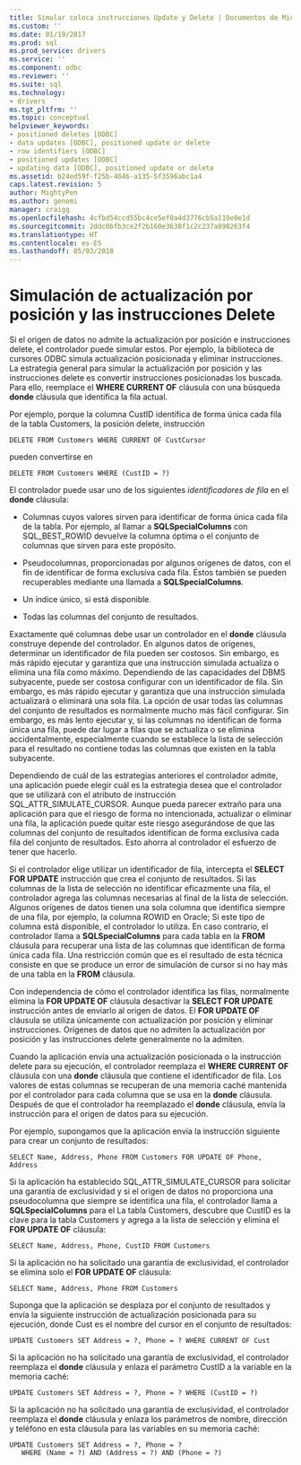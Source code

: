 ```yaml
---
title: Simular coloca instrucciones Update y Delete | Documentos de Microsoft
ms.custom: ''
ms.date: 01/19/2017
ms.prod: sql
ms.prod_service: drivers
ms.service: ''
ms.component: odbc
ms.reviewer: ''
ms.suite: sql
ms.technology:
- drivers
ms.tgt_pltfrm: ''
ms.topic: conceptual
helpviewer_keywords:
- positioned deletes [ODBC]
- data updates [ODBC], positioned update or delete
- row identifiers [ODBC]
- positioned updates [ODBC]
- updating data [ODBC], positioned update or delete
ms.assetid: b24ed59f-f25b-4646-a135-5f3596abc1a4
caps.latest.revision: 5
author: MightyPen
ms.author: genemi
manager: craigg
ms.openlocfilehash: 4cfbd54ccd55bc4ce5ef0a4d3776cb5a119e0e1d
ms.sourcegitcommit: 2ddc0bfb3ce2f2b160e3638f1c2c237a898263f4
ms.translationtype: HT
ms.contentlocale: es-ES
ms.lasthandoff: 05/03/2018
---
```

# <a name="simulating-positioned-update-and-delete-statements"></a>Simulación de actualización por posición y las instrucciones Delete
Si el origen de datos no admite la actualización por posición e instrucciones delete, el controlador puede simular estos. Por ejemplo, la biblioteca de cursores ODBC simula actualización posicionada y eliminar instrucciones. La estrategia general para simular la actualización por posición y las instrucciones delete es convertir instrucciones posicionadas los buscada. Para ello, reemplace el **WHERE CURRENT OF** cláusula con una búsqueda **donde** cláusula que identifica la fila actual.  
  
 Por ejemplo, porque la columna CustID identifica de forma única cada fila de la tabla Customers, la posición delete, instrucción  
  
```  
DELETE FROM Customers WHERE CURRENT OF CustCursor  
```  
  
 pueden convertirse en  
  
```  
DELETE FROM Customers WHERE (CustID = ?)  
```  
  
 El controlador puede usar uno de los siguientes *identificadores de fila* en el **donde** cláusula:  
  
-   Columnas cuyos valores sirven para identificar de forma única cada fila de la tabla. Por ejemplo, al llamar a **SQLSpecialColumns** con SQL_BEST_ROWID devuelve la columna óptima o el conjunto de columnas que sirven para este propósito.  
  
-   Pseudocolumnas, proporcionadas por algunos orígenes de datos, con el fin de identificar de forma exclusiva cada fila. Éstos también se pueden recuperables mediante una llamada a **SQLSpecialColumns**.  
  
-   Un índice único, si está disponible.  
  
-   Todas las columnas del conjunto de resultados.  
  
 Exactamente qué columnas debe usar un controlador en el **donde** cláusula construye depende del controlador. En algunos datos de orígenes, determinar un identificador de fila pueden ser costosos. Sin embargo, es más rápido ejecutar y garantiza que una instrucción simulada actualiza o elimina una fila como máximo. Dependiendo de las capacidades del DBMS subyacente, puede ser costosa configurar con un identificador de fila. Sin embargo, es más rápido ejecutar y garantiza que una instrucción simulada actualizará o eliminará una sola fila. La opción de usar todas las columnas del conjunto de resultados es normalmente mucho más fácil configurar. Sin embargo, es más lento ejecutar y, si las columnas no identifican de forma única una fila, puede dar lugar a filas que se actualiza o se elimina accidentalmente, especialmente cuando se establece la lista de selección para el resultado no contiene todas las columnas que existen en la tabla subyacente.  
  
 Dependiendo de cuál de las estrategias anteriores el controlador admite, una aplicación puede elegir cuál es la estrategia desea que el controlador que se utilizará con el atributo de instrucción SQL_ATTR_SIMULATE_CURSOR. Aunque pueda parecer extraño para una aplicación para que el riesgo de forma no intencionada, actualizar o eliminar una fila, la aplicación puede quitar este riesgo asegurándose de que las columnas del conjunto de resultados identifican de forma exclusiva cada fila del conjunto de resultados. Esto ahorra al controlador el esfuerzo de tener que hacerlo.  
  
 Si el controlador elige utilizar un identificador de fila, intercepta el **SELECT FOR UPDATE** instrucción que crea el conjunto de resultados. Si las columnas de la lista de selección no identificar eficazmente una fila, el controlador agrega las columnas necesarias al final de la lista de selección. Algunos orígenes de datos tienen una sola columna que identifica siempre de una fila, por ejemplo, la columna ROWID en Oracle; Si este tipo de columna está disponible, el controlador lo utiliza. En caso contrario, el controlador llama a **SQLSpecialColumns** para cada tabla en la **FROM** cláusula para recuperar una lista de las columnas que identifican de forma única cada fila. Una restricción común que es el resultado de esta técnica consiste en que se produce un error de simulación de cursor si no hay más de una tabla en la **FROM** cláusula.  
  
 Con independencia de cómo el controlador identifica las filas, normalmente elimina la **FOR UPDATE OF** cláusula desactivar la **SELECT FOR UPDATE** instrucción antes de enviarlo al origen de datos. El **FOR UPDATE OF** cláusula se utiliza únicamente con actualización por posición y eliminar instrucciones. Orígenes de datos que no admiten la actualización por posición y las instrucciones delete generalmente no la admiten.  
  
 Cuando la aplicación envía una actualización posicionada o la instrucción delete para su ejecución, el controlador reemplaza el **WHERE CURRENT OF** cláusula con una **donde** cláusula que contiene el identificador de fila. Los valores de estas columnas se recuperan de una memoria caché mantenida por el controlador para cada columna que se usa en la **donde** cláusula. Después de que el controlador ha reemplazado el **donde** cláusula, envía la instrucción para el origen de datos para su ejecución.  
  
 Por ejemplo, supongamos que la aplicación envía la instrucción siguiente para crear un conjunto de resultados:  
  
```  
SELECT Name, Address, Phone FROM Customers FOR UPDATE OF Phone, Address  
```  
  
 Si la aplicación ha establecido SQL_ATTR_SIMULATE_CURSOR para solicitar una garantía de exclusividad y si el origen de datos no proporciona una pseudocolumna que siempre se identifica una fila, el controlador llama a **SQLSpecialColumns** para el La tabla Customers, descubre que CustID es la clave para la tabla Customers y agrega a la lista de selección y elimina el **FOR UPDATE OF** cláusula:  
  
```  
SELECT Name, Address, Phone, CustID FROM Customers  
```  
  
 Si la aplicación no ha solicitado una garantía de exclusividad, el controlador se elimina solo el **FOR UPDATE OF** cláusula:  
  
```  
SELECT Name, Address, Phone FROM Customers  
```  
  
 Suponga que la aplicación se desplaza por el conjunto de resultados y envía la siguiente instrucción de actualización posicionada para su ejecución, donde Cust es el nombre del cursor en el conjunto de resultados:  
  
```  
UPDATE Customers SET Address = ?, Phone = ? WHERE CURRENT OF Cust  
```  
  
 Si la aplicación no ha solicitado una garantía de exclusividad, el controlador reemplaza el **donde** cláusula y enlaza el parámetro CustID a la variable en la memoria caché:  
  
```  
UPDATE Customers SET Address = ?, Phone = ? WHERE (CustID = ?)  
```  
  
 Si la aplicación no ha solicitado una garantía de exclusividad, el controlador reemplaza el **donde** cláusula y enlaza los parámetros de nombre, dirección y teléfono en esta cláusula para las variables en su memoria caché:  
  
```  
UPDATE Customers SET Address = ?, Phone = ?  
   WHERE (Name = ?) AND (Address = ?) AND (Phone = ?)  
```
